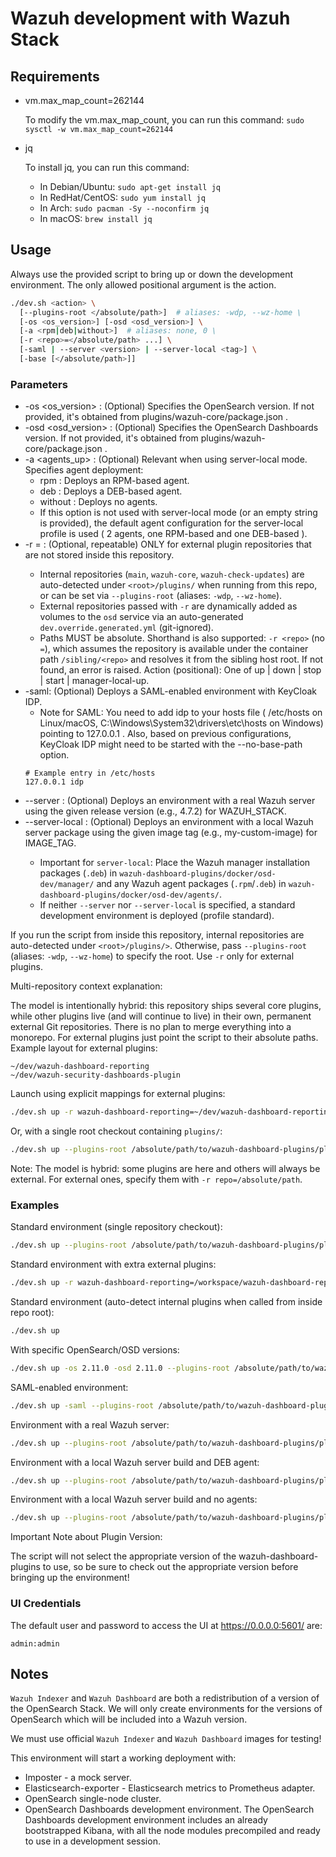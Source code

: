 # Wazuh development with Wazuh Stack

## Requirements

- vm.max_map_count=262144

  To modify the vm.max_map_count, you can run this command:
  `sudo sysctl -w vm.max_map_count=262144`

- jq

  To install jq, you can run this command:

  - In Debian/Ubuntu:
    `sudo apt-get install jq`
  - In RedHat/CentOS:
    `sudo yum install jq`
  - In Arch:
    `sudo pacman -Sy --noconfirm jq`
  - In macOS:
    `brew install jq`

## Usage

Always use the provided script to bring up or down the development environment. The only allowed positional argument is the action.

```bash
./dev.sh <action> \
  [--plugins-root </absolute/path>]  # aliases: -wdp, --wz-home \
  [-os <os_version>] [-osd <osd_version>] \
  [-a <rpm|deb|without>]  # aliases: none, 0 \
  [-r <repo>=</absolute/path> ...] \
  [-saml | --server <version> | --server-local <tag>] \
  [-base [</absolute/path>]]
```

### Parameters

- -os <os_version> : (Optional) Specifies the OpenSearch version. If not provided, it's obtained from plugins/wazuh-core/package.json .
- -osd <osd_version> : (Optional) Specifies the OpenSearch Dashboards version. If not provided, it's obtained from plugins/wazuh-core/package.json .
- -a <agents_up> : (Optional) Relevant when using server-local mode. Specifies agent deployment:
  - rpm : Deploys an RPM-based agent.
  - deb : Deploys a DEB-based agent.
  - without : Deploys no agents.
  - If this option is not used with server-local mode (or an empty string is provided), the default agent configuration for the server-local profile is used ( 2 agents, one RPM-based and one DEB-based ).
- -r <repo>=<path> : (Optional, repeatable) ONLY for external plugin repositories that are not stored inside this repository.
  - Internal repositories (`main`, `wazuh-core`, `wazuh-check-updates`) are auto-detected under `<root>/plugins/` when running from this repo, or can be set via `--plugins-root` (aliases: `-wdp`, `--wz-home`).
  - External repositories passed with `-r` are dynamically added as volumes to the `osd` service via an auto-generated `dev.override.generated.yml` (git-ignored).
  - Paths MUST be absolute. Shorthand is also supported: `-r <repo>` (no `=`), which assumes the repository is available under the container path `/sibling/<repo>` and resolves it from the sibling host root. If not found, an error is raised.
Action (positional): One of up | down | stop | start | manager-local-up.
- -saml: (Optional) Deploys a SAML-enabled environment with KeyCloak IDP.
  - Note for SAML: You need to add idp to your hosts file ( /etc/hosts on Linux/macOS, C:\\Windows\\System32\\drivers\\etc\\hosts on Windows) pointing to 127.0.0.1 . Also, based on previous configurations, KeyCloak IDP might need to be started with the --no-base-path option.
  ```
  # Example entry in /etc/hosts
  127.0.0.1 idp
  ```
- --server <version>: (Optional) Deploys an environment with a real Wazuh server using the given release version (e.g., 4.7.2) for WAZUH_STACK.
- --server-local <tag>: (Optional) Deploys an environment with a local Wazuh server package using the given image tag (e.g., my-custom-image) for IMAGE_TAG.
  - Important for `server-local`: Place the Wazuh manager installation packages (`.deb`) in `wazuh-dashboard-plugins/docker/osd-dev/manager/` and any Wazuh agent packages (`.rpm`/`.deb`) in `wazuh-dashboard-plugins/docker/osd-dev/agents/`.
  - If neither `--server` nor `--server-local` is specified, a standard development environment is deployed (profile standard).

If you run the script from inside this repository, internal repositories are auto-detected under `<root>/plugins/>`. Otherwise, pass `--plugins-root` (aliases: `-wdp`, `--wz-home`) to specify the root. Use `-r` only for external plugins.

Multi-repository context explanation:

The model is intentionally hybrid: this repository ships several core plugins, while other plugins live (and will continue to live) in their own, permanent external Git repositories. There is no plan to merge everything into a monorepo. For external plugins just point the script to their absolute paths. Example layout for external plugins:

```
~/dev/wazuh-dashboard-reporting
~/dev/wazuh-security-dashboards-plugin
```

Launch using explicit mappings for external plugins:

```bash
./dev.sh up -r wazuh-dashboard-reporting=~/dev/wazuh-dashboard-reporting -r wazuh-security-dashboards-plugin=~/dev/wazuh-security-dashboards-plugin
```

Or, with a single root checkout containing `plugins/`:

```bash
./dev.sh up --plugins-root /absolute/path/to/wazuh-dashboard-plugins/plugins
```

Note: The model is hybrid: some plugins are here and others will always be external. For external ones, specify them with `-r repo=/absolute/path`.

### Examples

Standard environment (single repository checkout):

```sh
./dev.sh up --plugins-root /absolute/path/to/wazuh-dashboard-plugins/plugins
```

Standard environment with extra external plugins:

```sh
./dev.sh up -r wazuh-dashboard-reporting=/workspace/wazuh-dashboard-reporting -r wazuh-security-dashboards-plugin=/workspace/wazuh-security-dashboards-plugin
```

Standard environment (auto-detect internal plugins when called from inside repo root):

```sh
./dev.sh up
```

With specific OpenSearch/OSD versions:

```sh
./dev.sh up -os 2.11.0 -osd 2.11.0 --plugins-root /absolute/path/to/wazuh-dashboard-plugins/plugins
```

SAML-enabled environment:

```sh
./dev.sh up -saml --plugins-root /absolute/path/to/wazuh-dashboard-plugins/plugins
```

Environment with a real Wazuh server:

```sh
./dev.sh up --plugins-root /absolute/path/to/wazuh-dashboard-plugins/plugins --server 4.7.2
```

Environment with a local Wazuh server build and DEB agent:

```sh
./dev.sh up --plugins-root /absolute/path/to/wazuh-dashboard-plugins/plugins --server-local my-custom-tag -a deb
```

Environment with a local Wazuh server build and no agents:

```sh
./dev.sh up --plugins-root /absolute/path/to/wazuh-dashboard-plugins/plugins --server-local my-custom-tag -a without
```

Important Note about Plugin Version:

The script will not select the appropriate version of the wazuh-dashboard-plugins to use, so be sure to check out the appropriate version before bringing up the environment!

### UI Credentials

The default user and password to access the UI at https://0.0.0.0:5601/ are:

```
admin:admin
```

## Notes

`Wazuh Indexer` and `Wazuh Dashboard` are both a redistribution of a
version of the OpenSearch Stack. We will only create environments for
the versions of OpenSearch which will be included into a Wazuh
version.

We must use official `Wazuh Indexer` and `Wazuh Dashboard` images for
testing!

This environment will start a working deployment with:

- Imposter - a mock server.
- Elasticsearch-exporter - Elasticsearch metrics to Prometheus adapter.
- OpenSearch single-node cluster.
- OpenSearch Dashboards development environment.
  The OpenSearch Dashboards development environment includes an already
  bootstrapped Kibana, with all the node modules precompiled and ready to
  use in a development session.
